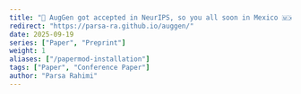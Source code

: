 ```yaml
---
title: "🎉 AugGen got accepted in NeurIPS, so you all soon in Mexico 🇲🇽 ... "
redirect: "https://parsa-ra.github.io/auggen/"
date: 2025-09-19
series: ["Paper", "Preprint"]
weight: 1
aliases: ["/papermod-installation"]
tags: ["Paper", "Conference Paper"]
author: "Parsa Rahimi"
---
```



